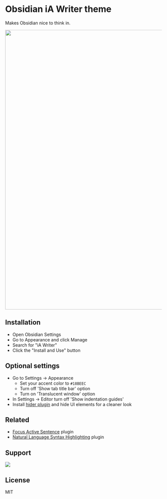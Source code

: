 # Obsidian iA Writer theme

Makes Obsidian nice to think in.

<img src="big_ass_screenshot.png" width="900" />

## Installation

- Open Obsidian Settings
- Go to Appearance and click Manage
- Search for "iA Writer"
- Click the "Install and Use" button


## Optional settings
- Go to Settings → Appearance
	- Set your accent color to `#18BEEC`
	- Turn off 'Show tab title bar' option
	- Turn on 'Translucent window' option
- In Settings → Editor turn off 'Show indentation guides'
- Install [hider plugin]([](https://github.com/kepano/obsidian-hider)) and hide UI elements for a cleaner look

## Related
- [Focus Active Sentence](https://github.com/artisticat1/focus-active-sentence) plugin
- [Natural Language Syntax Highlighting](https://github.com/artisticat1/nl-syntax-highlighting) plugin

## Support
<a href="https://www.buymeacoffee.com/mrowa44"><img src="https://img.buymeacoffee.com/button-api/?text=Buy me a coffee lol&emoji=&slug=mrowa44&button_colour=5F7FFF&font_colour=ffffff&font_family=Poppins&outline_colour=000000&coffee_colour=FFDD00" /></a>

## License
MIT
